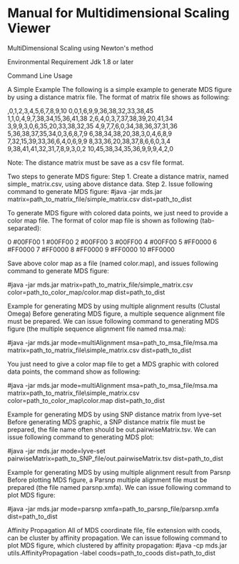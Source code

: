 # Manual for Multidimensional Scaling Viewer
MultiDimensional Scaling using Newton's method

Environmental Requirement
Jdk 1.8 or later

Command Line Usage

A Simple Example
The following is a simple example to generate MDS figure by using a distance matrix file. The format of matrix file shows as following:

,0,1,2,3,4,5,6,7,8,9,10
0,0,1,6,9,9,36,38,32,33,38,45
1,1,0,4,9,7,38,34,15,36,41,38
2,6,4,0,3,7,37,38,39,20,41,34
3,9,9,3,0,6,35,20,33,38,32,35
4,9,7,7,6,0,34,38,36,37,31,36
5,36,38,37,35,34,0,3,6,8,7,9
6,38,34,38,20,38,3,0,4,6,8,9
7,32,15,39,33,36,6,4,0,6,9,9
8,33,36,20,38,37,8,6,6,0,3,4
9,38,41,41,32,31,7,8,9,3,0,2
10,45,38,34,35,36,9,9,9,4,2,0

Note: The distance matrix must be save as a csv file format.

Two steps to generate MDS figure:
Step 1. Create a distance matrix, named simple_ matrix.csv, using above distance data.
Step 2. Issue following command to generate MDS figure:
#java -jar mds.jar matrix=path_to_matrix_file/simple_matrix.csv dist=path_to_dist

To generate MDS figure with colored data points, we just need to provide a color map file. The format of color map file is shown as following (tab-separated):

0	#00FF00
1	#00FF00
2	#00FF00
3	#00FF00
4	#00FF00
5	#FF0000
6	#FF0000
7	#FF0000
8	#FF0000
9	#FF0000
10	#FF0000

Save above color map as a file (named color.map), and issues following command to generate MDS figure:

#java -jar mds.jar matrix=path_to_matrix_file/simple_matrix.csv color=path_to_color_map/color.map dist=path_to_dist

Example for generating MDS by using multiple alignment results (Clustal Omega)
Before generating MDS figure, a multiple sequence alignment file must be prepared. We can issue following command to generating MDS figure (the multiple sequence alignment file named msa.ma):

#java -jar mds.jar mode=multiAlignment msa=path_to_msa_file/msa.ma matrix=path_to_matrix_file\simple_matrix.csv dist=path_to_dist

You just need to give a color map file to get a MDS graphic with colored data points, the command show as following:

#java -jar mds.jar mode=multiAlignment msa=path_to_msa_file/msa.ma matrix=path_to_matrix_file\simple_matrix.csv color=path_to_color_map\color.map dist=path_to_dist

Example for generating MDS by using SNP distance matrix from lyve-set
Before generating MDS graphic, a SNP distance matrix file must be prepared, the file name often should be out.pairwiseMatrix.tsv. We can issue following command to generating MDS plot:

#java -jar mds.jar mode=lyve-set pairwiseMatrix=path_to_SNP_file/out.pairwiseMatrix.tsv dist=path_to_dist

Example for generating MDS by using multiple alignment result from Parsnp
Before plotting MDS figure, a Parsnp multiple alignment file must be prepared (the file named parsnp.xmfa). We can issue following command to plot MDS figure: 

#java -jar mds.jar mode=parsnp xmfa=path_to_parsnp_file/parsnp.xmfa dist=path_to_dist

Affinity Propagation
All of MDS coordinate file, file extension with coods, can be cluster by affinity propagation. We can issue following command to plot MDS figure, which clustered by affinity propagation:
#java -cp mds.jar utils.AffinityPropagation -label coods=path_to_coods dist=path_to_dist


